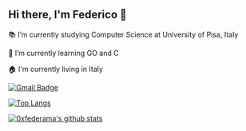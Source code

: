 ## Hi there, I'm Federico 👋


:books: I’m currently studying Computer Science at University of Pisa, Italy

🌱 I’m currently learning GO and C

:house: I'm currently living in Italy

[![Gmail Badge](https://img.shields.io/badge/-0xfederama-c14438?style=social&logo=Gmail&logoColor=red&link=mailto:vgfede@gmail.com)](mailto:vgfede@gmail.com)

<!-- - 💬 Ask me about ...
📫 How to reach me: 
- 👯 I’m looking to collaborate on ...
- 🤔 I’m looking for help with ...
- 😄 Pronouns: ...
- ⚡ Fun fact: ... -->

[![Top Langs](https://github-readme-stats.vercel.app/api/top-langs/?username=0xfederama&layout=compact)](https://github.com/0xfederama)

[![0xfederama's github stats](https://github-readme-stats.vercel.app/api?username=0xfederama&show_icons=true&title_color=2f80ed&icon_color=26cb4c&text_color=565252&bg_color=fff)](https://github.com/0xfederama)

<!-- [![0xfederama's github stats](https://github-readme-stats.vercel.app/api?username=0xfederama&show_icons=true&title_color=fff&icon_color=79ff97&text_color=9f9f9f&bg_color=151515)](https://github.com/0xfederama) -->

<!-- [![0xfederama's github stats](https://github-readme-stats.vercel.app/api?username=0xfederama&show_icons=true&title_color=151515&icon_color=43d564&text_color=5a5a5a&bg_color=fff)](https://github.com/0xfederama) -->
